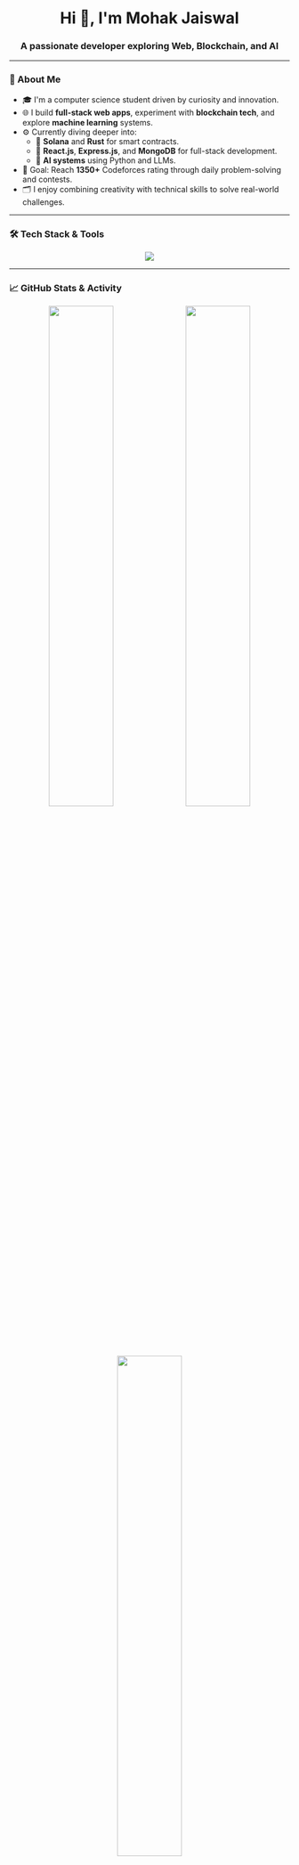 <h1 align="center">Hi 👋, I'm Mohak Jaiswal</h1>
<h3 align="center">A passionate developer exploring Web, Blockchain, and AI</h3>

---

### 🧠 About Me

- 🎓 I'm a computer science student driven by curiosity and innovation.
- 🌐 I build **full-stack web apps**, experiment with **blockchain tech**, and explore **machine learning** systems.
- ⚙️ Currently diving deeper into:
  - 🔹 **Solana** and **Rust** for smart contracts.
  - 🔹 **React.js**, **Express.js**, and **MongoDB** for full-stack development.
  - 🔹 **AI systems** using Python and LLMs.
- 🎯 Goal: Reach **1350+** Codeforces rating through daily problem-solving and contests.
- 🗂️ I enjoy combining creativity with technical skills to solve real-world challenges.

---

### 🛠️ Tech Stack & Tools

<p align="center">
  <img src="https://skillicons.dev/icons?i=react,nodejs,express,mongodb,solidity,rust,python,cpp,html,css,tailwind,git,vscode" />
</p>

---

### 📈 GitHub Stats & Activity

<p align="center">
  <img src="https://github-readme-stats.vercel.app/api?username=your-username&show_icons=true&theme=tokyonight" width="48%" />
  <img src="https://github-readme-streak-stats.herokuapp.com/?user=your-username&theme=tokyonight" width="48%" />
</p>
<p align="center">
  <img src="https://github-readme-stats.vercel.app/api/top-langs/?username=your-username&layout=compact&theme=tokyonight" width="48%" />
</p>

> 🔁 *Replace `your-username` with your actual GitHub handle above.*

---

### 🌐 Let's Connect

<p align="center">
  <a href="mailto:mohak.jaiswal@email.com"><img src="https://img.shields.io/badge/-Email-D14836?style=for-the-badge&logo=gmail&logoColor=white"/></a>
  <a href="https://linkedin.com/in/your-link"><img src="https://img.shields.io/badge/-LinkedIn-0077B5?style=for-the-badge&logo=linkedin&logoColor=white"/></a>
  <a href="https://twitter.com/yourhandle"><img src="https://img.shields.io/badge/-Twitter-1DA1F2?style=for-the-badge&logo=twitter&logoColor=white"/></a>
  <a href="https://yourportfolio.com"><img src="https://img.shields.io/badge/-Portfolio-black?style=for-the-badge"/></a>
</p>

---

<p align="center"><i>“Stay curious, stay creative.”</i> 🚀</p>
